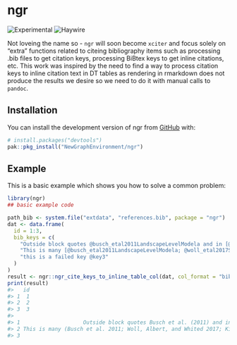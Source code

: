 
<!-- README.md is generated from README.Rmd. Please edit that file -->

# ngr

![Experimental](https://img.shields.io/badge/status-experimental-orange)
![Haywire](https://img.shields.io/badge/status-haywire-red)

Not loveing the name so - `ngr` will soon become `xciter` and focus
solely on “extra” functions related to citeing bibliography items such
as processing .bib files to get citation keys, processing BiBtex keys to
get inline citations, etc. This work was inspired by the need to find a
way to process citation keys to inline citation text in DT tables as
rendering in rmarkdown does not produce the results we desire so we need
to do it with manual calls to `pandoc`.

## Installation

You can install the development version of ngr from
[GitHub](https://github.com/) with:

``` r
# install.packages("devtools")
pak::pkg_install("NewGraphEnvironment/ngr")
```

## Example

This is a basic example which shows you how to solve a common problem:

``` r
library(ngr)
## basic example code

path_bib <- system.file("extdata", "references.bib", package = "ngr")
dat <- data.frame(
  id = 1:3,
  bib_keys = c(
    "Outside block quotes @busch_etal2011LandscapeLevelModela and in [@woll_etal2017SalmonEcological]",
    "This is many [@busch_etal2011LandscapeLevelModela; @woll_etal2017SalmonEcological; @kirsch_etal2014Fishinventory]",
    "this is a failed key @key3"
  )
)
result <- ngr::ngr_cite_keys_to_inline_table_col(dat, col_format = "bib_keys", path_bib = path_bib)
print(result)
#>   id
#> 1  1
#> 2  2
#> 3  3
#>                                                                                             bib_keys
#> 1                    Outside block quotes Busch et al. (2011) and in (Woll, Albert, and Whited 2017)
#> 2 This is many (Busch et al. 2011; Woll, Albert, and Whited 2017; Kirsch, Buckwalter, and Reed 2014)
#> 3                                                                       this is a failed key (key3?)
```
